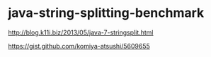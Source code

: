 # java-string-splitting-benchmark

http://blog.k11i.biz/2013/05/java-7-stringsplit.html

https://gist.github.com/komiya-atsushi/5609655
